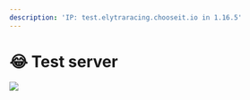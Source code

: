 ```yaml
---
description: 'IP: test.elytraracing.chooseit.io in 1.16.5'
---
```


# 😂 Test server

![](https://imgur.com/diIIe5v.jpg)

